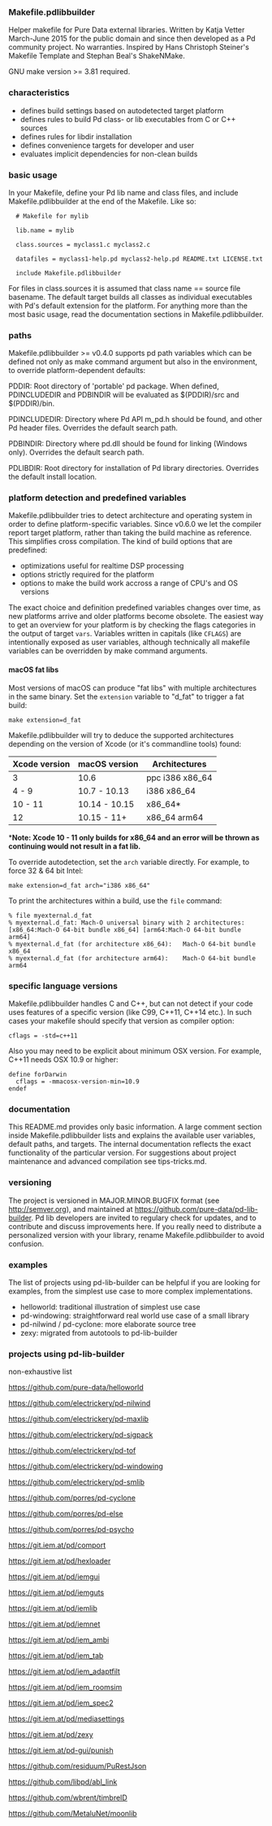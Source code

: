 

### Makefile.pdlibbuilder ###

Helper makefile for Pure Data external libraries. Written by Katja Vetter
March-June 2015 for the public domain and since then developed as a Pd
community project. No warranties. Inspired by Hans Christoph Steiner's Makefile
Template and Stephan Beal's ShakeNMake.

GNU make version >= 3.81 required.


### characteristics ###


* defines build settings based on autodetected target platform
* defines rules to build Pd class- or lib executables from C or C++ sources
* defines rules for libdir installation
* defines convenience targets for developer and user
* evaluates implicit dependencies for non-clean builds


### basic usage ###


In your Makefile, define your Pd lib name and class files, and include
Makefile.pdlibbuilder at the end of the Makefile. Like so:


      # Makefile for mylib

      lib.name = mylib

      class.sources = myclass1.c myclass2.c

      datafiles = myclass1-help.pd myclass2-help.pd README.txt LICENSE.txt

      include Makefile.pdlibbuilder


For files in class.sources it is assumed that class name == source file
basename. The default target builds all classes as individual executables
with Pd's default extension for the platform. For anything more than the
most basic usage, read the documentation sections in Makefile.pdlibbuilder.


### paths ###


Makefile.pdlibbuilder >= v0.4.0 supports pd path variables which can be
defined not only as make command argument but also in the environment, to
override platform-dependent defaults:

PDDIR:
Root directory of 'portable' pd package. When defined, PDINCLUDEDIR and
PDBINDIR will be evaluated as $(PDDIR)/src and $(PDDIR)/bin.

PDINCLUDEDIR:
Directory where Pd API m_pd.h should be found, and other Pd header files.
Overrides the default search path.

PDBINDIR:
Directory where pd.dll should be found for linking (Windows only). Overrides
the default search path.

PDLIBDIR:
Root directory for installation of Pd library directories. Overrides the
default install location.


### platform detection and predefined variables ###


Makefile.pdlibbuilder tries to detect architecture and operating system in
order to define platform-specific variables. Since v0.6.0 we let the compiler
report target platform, rather than taking the build machine as reference. This
simplifies cross compilation. The kind of build options that are predefined:

- optimizations useful for realtime DSP processing
- options strictly required for the platform
- options to make the build work accross a range of CPU's and OS versions

The exact choice and definition predefined variables changes over time, as new
platforms arrive and older platforms become obsolete. The easiest way to get an
overview for your platform is by checking the flags categories in the output of
target `vars`. Variables written in capitals (like `CFLAGS`) are intentionally
exposed as user variables, although technically all makefile variables can be
overridden by make command arguments.


#### macOS fat libs ####


Most versions of macOS can produce "fat libs" with multiple architectures in the
same binary. Set the `extension` variable to "d_fat" to trigger a fat build:

    make extension=d_fat

Makefile.pdlibbuilder will try to deduce the supported architectures depending
on the version of Xcode (or it's commandline tools) found:

| Xcode version | macOS version | Architectures   |
| ------------- | ------------- | --------------- |
| 3             | 10.6          | ppc i386 x86_64 |
| 4 - 9         | 10.7 - 10.13  | i386 x86_64     |
| 10 - 11       | 10.14 - 10.15 | x86_64\*        |
| 12            | 10.15 - 11+   | x86_64 arm64    |

\***Note: Xcode 10 - 11 only builds for x86_64 and an error will be thrown as
continuing would not result in a fat lib.**

To override autodetection, set the `arch` variable directly. For example, to
force 32 & 64 bit Intel:

    make extension=d_fat arch="i386 x86_64"

To print the architectures within a build, use the `file` command:

```shell
% file myexternal.d_fat
% myexternal.d_fat: Mach-O universal binary with 2 architectures: [x86_64:Mach-O 64-bit bundle x86_64] [arm64:Mach-O 64-bit bundle arm64]
% myexternal.d_fat (for architecture x86_64):	Mach-O 64-bit bundle x86_64
% myexternal.d_fat (for architecture arm64):	Mach-O 64-bit bundle arm64
```


### specific language versions ###


Makefile.pdlibbuilder handles C and C++, but can not detect if your code uses
features of a specific version (like C99, C++11, C++14 etc.). In such cases
your makefile should specify that version as compiler option:

    cflags = -std=c++11

Also you may need to be explicit about minimum OSX version. For example, C++11
needs OSX 10.9 or higher:

    define forDarwin
      cflags = -mmacosx-version-min=10.9
    endef


### documentation ###


This README.md provides only basic information. A large comment section inside
Makefile.pdlibbuilder lists and explains the available user variables, default
paths, and targets. The internal documentation reflects the exact functionality
of the particular version. For suggestions about project maintenance and
advanced compilation see tips-tricks.md.


### versioning ###


The project is versioned in MAJOR.MINOR.BUGFIX format (see http://semver.org),
and maintained at https://github.com/pure-data/pd-lib-builder. Pd lib developers
are invited to regulary check for updates, and to contribute and discuss
improvements here. If you really need to distribute a personalized version with
your library, rename Makefile.pdlibbuilder to avoid confusion.


### examples ###

The list of projects using pd-lib-builder can be helpful if you are looking for
examples, from the simplest use case to more complex implementations.

- helloworld: traditional illustration of simplest use case
- pd-windowing: straightforward real world use case of a small library
- pd-nilwind / pd-cyclone: more elaborate source tree
- zexy: migrated from autotools to pd-lib-builder


### projects using pd-lib-builder ###

non-exhaustive list

https://github.com/pure-data/helloworld

https://github.com/electrickery/pd-nilwind

https://github.com/electrickery/pd-maxlib

https://github.com/electrickery/pd-sigpack

https://github.com/electrickery/pd-tof

https://github.com/electrickery/pd-windowing

https://github.com/electrickery/pd-smlib

https://github.com/porres/pd-cyclone

https://github.com/porres/pd-else

https://github.com/porres/pd-psycho

https://git.iem.at/pd/comport

https://git.iem.at/pd/hexloader

https://git.iem.at/pd/iemgui

https://git.iem.at/pd/iemguts

https://git.iem.at/pd/iemlib

https://git.iem.at/pd/iemnet

https://git.iem.at/pd/iem_ambi

https://git.iem.at/pd/iem_tab

https://git.iem.at/pd/iem_adaptfilt

https://git.iem.at/pd/iem_roomsim

https://git.iem.at/pd/iem_spec2

https://git.iem.at/pd/mediasettings

https://git.iem.at/pd/zexy

https://git.iem.at/pd-gui/punish

https://github.com/residuum/PuRestJson

https://github.com/libpd/abl_link

https://github.com/wbrent/timbreID

https://github.com/MetaluNet/moonlib


